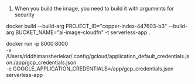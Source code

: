 1) When you build the image, you need to build it with arguments for security


docker build --build-arg PROJECT_ID="copper-index-447603-b3" --build-arg BUCKET_NAME="ai-image-cloudfn" -t serverless-app .


docker run -p 8000:8000 \
-v /Users/riddhimansherlekar/.config/gcloud/application_default_credentials.json:/app/gcp_credentials.json \
-e GOOGLE_APPLICATION_CREDENTIALS=/app/gcp_credentials.json  serverless-app
